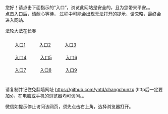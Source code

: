 您好！请点击下面指示的“入口”，浏览此网站是安全的，且为您带来平安。。 <br/>
点击入口后，请耐心等待， 过程中可能会出现无法打开的提示，请忽略，最终会进入网站. </br>

法轮大法在长春<br/>
<div style="padding:10px"><a style="margin:20px" target="_blank" href="https://d2gr7xoaftutt6.cloudfront.net/2Qpsp?jzdejkm" id="ccLink1" rel="nofollow">入口1</a> <a target="_blank" style="margin:20px" href="https://d12x05gk3f8rft.cloudfront.net/2Qpsp?lxxszen" id="ccLink2" rel="nofollow">入口2</a> <a style="margin:20px" target="_blank" href="https://d1k9d3cjf8hn17.cloudfront.net/2Qpsp?zlraf" id="ccLink3" rel="nofollow">入口3</a></div>

<div style="padding:10px" ><a style="margin:20px" target="_blank" href="https://d2gr7xoaftutt6.cloudfront.net/2Qpsp?jzdejkm" id="ccLink4" rel="nofollow">入口4</a> <a style="margin:20px" href="https://d12x05gk3f8rft.cloudfront.net/2Qpsp?lxxszen" target="_blank" id="ccLink5" rel="nofollow">入口5</a> <a style="margin:20px" href="https://d1k9d3cjf8hn17.cloudfront.net/2Qpsp?zlraf" target="_blank" id="ccLink6" rel="nofollow">入口6</a></div>

<div style="padding:10px"><a style="margin:20px" target="_blank" href="https://d2gr7xoaftutt6.cloudfront.net/2Qpsp?jzdejkm" id="ccLink7" rel="nofollow">入口7</a> <a style="margin:20px" href="https://d12x05gk3f8rft.cloudfront.net/2Qpsp?lxxszen" target="_blank" id="ccLink8" rel="nofollow">入口8</a> <a style="margin:20px" target="_blank" href="https://d1k9d3cjf8hn17.cloudfront.net/2Qpsp?zlraf" id="ccLink9" rel="nofollow">入口9</a></div>

<br/>



请复制并记住免翻墙网址 https://github.com/yntd/changchunzx (http后一定要加s)，在电脑或手机的浏览器均可访问。。<br/>

微信如提示停止访问该网页，须先点击右上角，选择浏览器打开。
